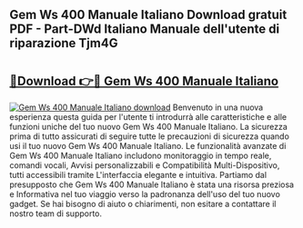 ## Gem Ws 400 Manuale Italiano Download gratuit PDF - Part-DWd Italiano Manuale dell'utente di riparazione Tjm4G

# <h2><a href="http://df9my4w.blite.top/?on=Gem+Ws+400+Manuale+Italiano">🔗Download 👉🔴 Gem Ws 400 Manuale Italiano</a></h2>

[![Gem Ws 400 Manuale Italiano download](https://i.imgur.com/lujVjoI.png)](http://df9my4w.blite.top/?on=Gem+Ws+400+Manuale+Italiano)
Benvenuto in una nuova esperienza questa guida per l'utente ti introdurrà alle caratteristiche e alle funzioni uniche del tuo nuovo Gem Ws 400 Manuale Italiano. La sicurezza prima di tutto assicurati di seguire tutte le precauzioni di sicurezza quando usi il tuo nuovo Gem Ws 400 Manuale Italiano. Le funzionalità avanzate di Gem Ws 400 Manuale Italiano includono monitoraggio in tempo reale, comandi vocali, Avvisi personalizzabili e Compatibilità Multi-Dispositivo, tutti accessibili tramite L'interfaccia elegante e intuitiva. Partiamo dal presupposto che Gem Ws 400 Manuale Italiano è stata una risorsa preziosa e Informativa nel tuo viaggio verso la padronanza dell'uso del tuo nuovo gadget. Se hai bisogno di aiuto o chiarimenti, non esitare a contattare il nostro team di supporto.
